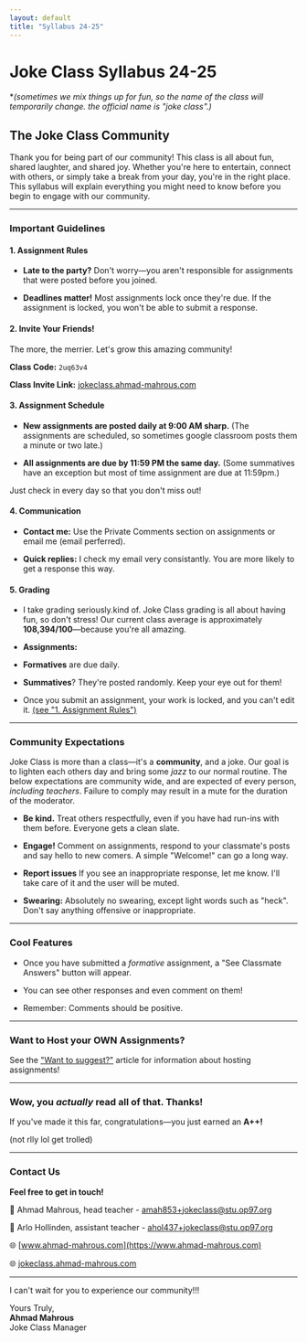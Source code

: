 ```yaml
---
layout: default
title: "Syllabus 24-25"
---
```


# Joke Class Syllabus 24-25
**(sometimes we mix things up for fun, so the name of the class will temporarily change. the official name is "joke class".)*  

## The Joke Class Community

Thank you for being part of our community! This class is all about fun, shared laughter, and shared joy. Whether you're here to entertain, connect with others, or simply take a break from your day, you're in the right place. This syllabus will explain everything you might need to know before you begin to engage with our community.  

---

### **Important Guidelines**

#### 1. Assignment Rules

- **Late to the party?** Don't worry—you aren't responsible for assignments that were posted before you joined. 

- **Deadlines matter!** Most assignments lock once they're due. If the assignment is locked, you won't be able to submit a response. 

#### 2. Invite Your Friends! 

The more, the merrier. Let's grow this amazing community! 

**Class Code:** `2uq63v4`

**Class Invite Link:** [jokeclass.ahmad-mahrous.com](https://jokeclass.ahmad-mahrous.com/)


#### 3. Assignment Schedule

- **New assignments are posted daily at 9:00 AM sharp.** (The assignments are scheduled, so sometimes google classroom posts them a minute or two late.)

- **All assignments are due by 11:59 PM the same day.** (Some summatives have an exception but most of time assignment are due at 11:59pm.)

Just check in every day so that you don't miss out! 

#### 4. Communication

- **Contact me:** Use the Private Comments section on assignments or email me (email perferred). 

- **Quick replies:** I check my email very consistantly. You are more likely to get a response this way.


#### 5. Grading 

- I take grading seriously.kind of. Joke Class grading is all about having fun, so don't stress! Our current class average is approximately **108,394/100**—because you're all amazing.

- **Assignments:**  

 - **Formatives** are due daily.  

 - **Summatives**? They're posted randomly. Keep your eye out for them!

- Once you submit an assignment, your work is locked, and you can't edit it. [(see "1. Assignment Rules")](https://jokeclass.ahmad-mahrous.com/syllabus#1-assignment-rules)

---

### **Community Expectations**

Joke Class is more than a class—it's a **community**, and a joke. Our goal is to lighten each others day and bring some *jazz* to our normal routine. The below expectations are community wide, and are expected of every person, *including teachers*. Failure to comply may result in a mute for the duration of the moderator.

- **Be kind.** Treat others respectfully, even if you have had run-ins with them before. Everyone gets a clean slate.

- **Engage!** Comment on assignments, respond to your classmate's posts and say hello to new comers. A simple "Welcome!" can go a long way. 

- **Report issues** If you see an inappropriate response, let me know. I'll take care of it and the user will be muted.

- **Swearing:** Absolutely no swearing, except light words such as "heck". Don't say anything offensive or inappropriate.

---

### **Cool Features**

- Once you have submitted a *formative* assignment, a "See Classmate Answers" button will appear. 

 - You can see other responses and even comment on them! 

 - Remember: Comments should be positive. 

---

### **Want to Host your OWN Assignments?** 

See the ["Want to suggest?"](https://jokeclass.ahmad-mahrous.com/hosting) article for information about hosting assignments!

---

### **Wow, you** ***actually*** **read all of that. Thanks!**

If you've made it this far, congratulations—you just earned an **A++!** 

(not rlly lol get trolled)

---

### **Contact Us** 

**Feel free to get in touch!**   

📧 Ahmad Mahrous, head teacher - amah853+jokeclass@stu.op97.org

📧 Arlo Hollinden, assistant teacher - ahol437+jokeclass@stu.op97.org 

🌐 [www.ahmad-mahrous.com](https://www.ahmad-mahrous.com) 

🌐 [jokeclass.ahmad-mahrous.com](https://jokeclass.ahmad-mahrous.com) 

---

I can't wait for you to experience our community!!!

Yours Truly,     
**Ahmad Mahrous**   
Joke Class Manager   
